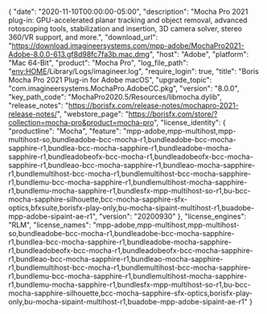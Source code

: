 {
  "date": "2020-11-10T00:00:00-05:00",
  "description": "Mocha Pro 2021 plug-in: GPU-accelerated planar tracking and object removal, advanced rotoscoping tools, stabilization and insertion, 3D camera solver, stereo 360/VR support, and more.",
  "download_url": "https://download.imagineersystems.com/mpp-adobe/MochaPro2021-Adobe-8.0.0-613.gf8d98fc7fa3b.mac.dmg",
  "host": "Adobe",
  "platform": "Mac 64-Bit",
  "product": "Mocha Pro",
  "log_file_path": "<env:HOME>/Library/Logs/imagineer.log",
  "require_login": true,
  "title": "Boris Mocha Pro 2021 Plug-in for Adobe macOS",
  "upgrade_topic": "com.imagineersystems.MochaPro.AdobeCC.pkg",
  "version": "8.0.0",
  "key_path_code": "MochaPro2020.5/Resources/libmocha.dylib",
  "release_notes": "https://borisfx.com/release-notes/mochapro-2021-release-notes/",
  "webstore_page": "https://borisfx.com/store/?collection=mocha-pro&product=mocha-pro",
  "license_identity": {
    "productline": "Mocha",
    "feature": "mpp-adobe,mpp-multihost,mpp-multihost-so,bundleadobe-bcc-mocha-r1,bundleadobe-bcc-mocha-sapphire-r1,bundlea-bcc-mocha-sapphire-r1,bundleadobe-mocha-sapphire-r1,bundleadobeofx-bcc-mocha-r1,bundleadobeofx-bcc-mocha-sapphire-r1,bundleao-bcc-mocha-sapphire-r1,bundleao-mocha-sapphire-r1,bundlemultihost-bcc-mocha-r1,bundlemultihost-bcc-mocha-sapphire-r1,bundlemu-bcc-mocha-sapphire-r1,bundlemultihost-mocha-sapphire-r1,bundlemu-mocha-sapphire-r1,bundlesfx-mpp-multihost-so-r1,bu-bcc-mocha-sapphire-silhouette,bcc-mocha-sapphire-sfx-optics,bfxsuite,borisfx-play-only,bu-mocha-sipaint-multihost-r1,buadobe-mpp-adobe-sipaint-ae-r1",
    "version": "20200930"
  },
  "license_engines": "RLM",
  "license_names": "mpp-adobe,mpp-multihost,mpp-multihost-so,bundleadobe-bcc-mocha-r1,bundleadobe-bcc-mocha-sapphire-r1,bundlea-bcc-mocha-sapphire-r1,bundleadobe-mocha-sapphire-r1,bundleadobeofx-bcc-mocha-r1,bundleadobeofx-bcc-mocha-sapphire-r1,bundleao-bcc-mocha-sapphire-r1,bundleao-mocha-sapphire-r1,bundlemultihost-bcc-mocha-r1,bundlemultihost-bcc-mocha-sapphire-r1,bundlemu-bcc-mocha-sapphire-r1,bundlemultihost-mocha-sapphire-r1,bundlemu-mocha-sapphire-r1,bundlesfx-mpp-multihost-so-r1,bu-bcc-mocha-sapphire-silhouette,bcc-mocha-sapphire-sfx-optics,borisfx-play-only,bu-mocha-sipaint-multihost-r1,buadobe-mpp-adobe-sipaint-ae-r1"
}
